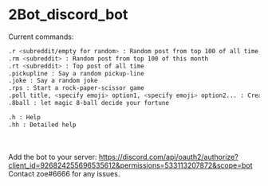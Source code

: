 # 2Bot_discord_bot

 Current commands:
```sh
.r <subreddit/empty for random> : Random post from top 100 of all time
.rm <subreddit> : Random post from top 100 of this month
.rt <subreddit> : Top post of all time
.pickupline : Say a random pickup-line
.joke : Say a random joke
.rps : Start a rock-paper-scissor game
.poll title, <specify emoji> option1, <specify emoji> option2... : Create a poll
.8ball : let magic 8-ball decide your fortune

.h : Help
.hh : Detailed help
```
<br /><br />Add the bot to your server: https://discord.com/api/oauth2/authorize?client_id=926824255696535612&permissions=533113207872&scope=bot<br />
Contact zoe#6666 for any issues.

​
